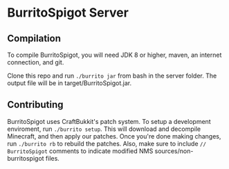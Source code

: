 BurritoSpigot Server
======

Compilation
-----------
To compile BurritoSpigot, you will need JDK 8 or higher, maven, an internet connection, and git.

Clone this repo and run `./burrito jar` from bash in the server folder.
The output file will be in target/BurritoSpigot.jar.

Contributing
------------
BurritoSpigot uses CraftBukkit's patch system.
To setup a development enviroment, run `./burrito setup`.
This will download and decompile Minecraft, and then apply our patches.
Once you're done making changes, run `./burrito rb` to rebuild the patches.
Also, make sure to include `// BurritoSpigot` comments to indicate modified NMS sources/non-burritospigot files.
